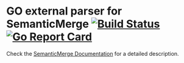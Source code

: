 # GO external parser for SemanticMerge [![Build Status](https://travis-ci.org/jriquelme/SemanticMergeGO.svg?branch=master)](https://travis-ci.org/jriquelme/SemanticMergeGO) [![Go Report Card](https://goreportcard.com/badge/github.com/jriquelme/SemanticMergeGO)](https://goreportcard.com/report/github.com/jriquelme/SemanticMergeGO)

Check the [SemanticMerge Documentation](https://users.semanticmerge.com/documentation/external-parsers/external-parsers-guide.shtml)
for a detailed description.
